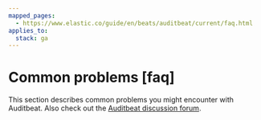 ```yaml
---
mapped_pages:
  - https://www.elastic.co/guide/en/beats/auditbeat/current/faq.html
applies_to:
  stack: ga
---
```


# Common problems [faq]

This section describes common problems you might encounter with Auditbeat. Also check out the [Auditbeat discussion forum](https://discuss.elastic.co/c/beats/auditbeat).













